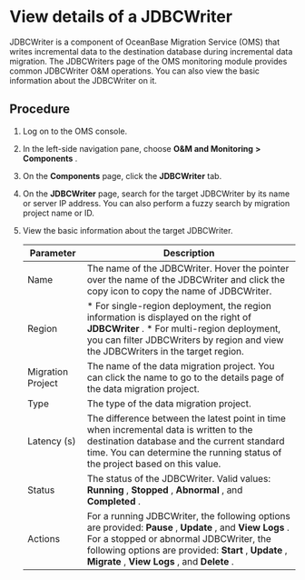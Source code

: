View details of a JDBCWriter 
=================================================

JDBCWriter is a component of OceanBase Migration Service (OMS) that writes incremental data to the destination database during incremental data migration. The JDBCWriters page of the OMS monitoring module provides common JDBCWriter O\&M operations. You can also view the basic information about the JDBCWriter on it. 

Procedure 
------------------------------

1. Log on to the OMS console.

   

2. In the left-side navigation pane, choose **O\&M and Monitoring** **\>** **Components** .

   

3. On the **Components** page, click the **JDBCWriter** tab.

   

4. On the **JDBCWriter** page, search for the target JDBCWriter by its name or server IP address. You can also perform a fuzzy search by migration project name or ID.

   

5. View the basic information about the target JDBCWriter. 

   

   |   **Parameter**   |                                                                                                                                                 **Description**                                                                                                                                                 |
   |-------------------|-----------------------------------------------------------------------------------------------------------------------------------------------------------------------------------------------------------------------------------------------------------------------------------------------------------------|
   | Name              | The name of the JDBCWriter.  Hover the pointer over the name of the JDBCWriter and click the copy icon to copy the name of JDBCWriter.                                                                                                                                                          |
   | Region            | * For single-region deployment, the region information is displayed on the right of **JDBCWriter** .   * For multi-region deployment, you can filter JDBCWriters by region and view the JDBCWriters in the target region.    |
   | Migration Project | The name of the data migration project. You can click the name to go to the details page of the data migration project.                                                                                                                                                                                         |
   | Type              | The type of the data migration project.                                                                                                                                                                                                                                                                         |
   | Latency (s)       | The difference between the latest point in time when incremental data is written to the destination database and the current standard time. You can determine the running status of the project based on this value.                                                                                            |
   | Status            | The status of the JDBCWriter. Valid values: **Running** , **Stopped** , **Abnormal** , and **Completed** .                                                                                                                                                                                                      |
   | Actions           | For a running JDBCWriter, the following options are provided: **Pause** , **Update** , and **View Logs** .  For a stopped or abnormal JDBCWriter, the following options are provided: **Start** , **Update** , **Migrate** , **View Logs** , and **Delete** .                                   |

   



